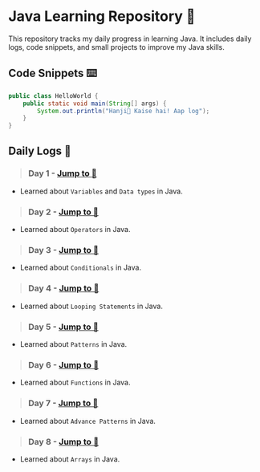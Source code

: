 # Java Learning Repository 🍵

This repository tracks my daily progress in learning Java. It includes daily logs, code snippets, and small projects to improve my Java skills.

## Code Snippets ⌨️

```java
public class HelloWorld {
    public static void main(String[] args) {
        System.out.println("Hanji👋 Kaise hai! Aap log");
    }
}
```

## Daily Logs 📝

> ### Day 1 - [Jump to 📂](./01_Basics/_README.md)
- Learned about `Variables` and `Data types` in Java.

> ### Day 2 - [Jump to 📂](./02_Operators/_README.md)
- Learned about `Operators` in Java.

> ### Day 3 - [Jump to 📂](./03_Conditionals/_README.md)
- Learned about `Conditionals` in Java.

> ### Day 4 - [Jump to 📂](./04_Loops/_README.md)
- Learned about `Looping Statements` in Java.

> ### Day 5 - [Jump to 📂](./05_Patterns/_README.md)
- Learned about `Patterns` in Java.

> ### Day 6 - [Jump to 📂](./06_Functions/_README.md)
- Learned about `Functions` in Java.

> ### Day 7 - [Jump to 📂](./07_AdvancePatterns/_README.md)
- Learned about `Advance Patterns` in Java.

> ### Day 8 - [Jump to 📂](./08_Arrays/_README.md)
- Learned about `Arrays` in Java.